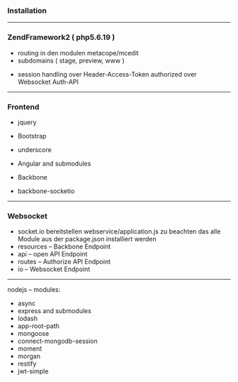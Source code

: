 
### Installation

***
### ZendFramework2 ( php5.6.19 )

* routing in den modulen metacope/mcedit
* subdomains ( stage, preview, www )


+ session handling over Header-Access-Token authorized over Websocket Auth-API

***
### Frontend

* jquery
* Bootstrap

* underscore
* Angular and submodules
* Backbone
* backbone-socketio


***
### Websocket
* socket.io bereitstellen webservice/application.js zu beachten das alle Module aus der package.json installiert werden
* resources – Backbone Endpoint
* api – open API Endpoint
* routes – Authorize API Endpoint
* io – Websocket Endpoint

***
nodejs – modules: 

* async
* express and submodules
* lodash
* app-root-path
* mongoose
* connect-mongodb-session
* moment
* morgan
* restify
* jwt-simple
